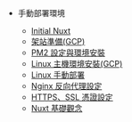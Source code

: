 - 手動部署環境

  - [Initial Nuxt](nuxt-build-environment.md)
  - [架站準備(GCP)](nuxt-gcp-server.md)
  - [PM2 設定與環境安裝](nuxt-pm2-server.md)
  - [Linux 主機環境安裝(GCP)](nuxt-linux-server.md)
  - [Linux 手動部署](nuxt-manual-deploy.md)
  - [Nginx 反向代理設定](nuxt-nginx.md)
  - [HTTPS、SSL 憑證設定](nuxt-ssl.md)
  - [Nuxt 基礎觀念](nuxt-basic-knowledge.md)
  <!-- - [架站與手動部署(GCP)](Nuxt/manual-deploy.md) -->
